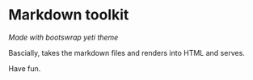 # Markdown toolkit

*Made with bootswrap yeti theme*

Bascially, takes the markdown files and renders into HTML and serves.

Have fun.